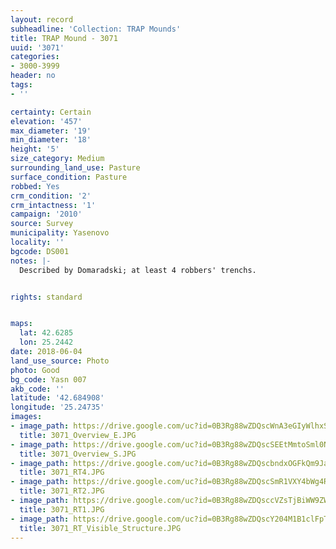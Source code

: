```yaml
---
layout: record
subheadline: 'Collection: TRAP Mounds'
title: TRAP Mound - 3071
uuid: '3071'
categories:
- 3000-3999
header: no
tags:
- ''

certainty: Certain
elevation: '457'
max_diameter: '19'
min_diameter: '18'
height: '5'
size_category: Medium
surrounding_land_use: Pasture
surface_condition: Pasture
robbed: Yes
crm_condition: '2'
crm_intactness: '1'
campaign: '2010'
source: Survey
municipality: Yasenovo
locality: ''
bgcode: DS001
notes: |-
  Described by Domaradski; at least 4 robbers' trenchs.


rights: standard


maps:
  lat: 42.6285
  lon: 25.2442
date: 2018-06-04
land_use_source: Photo
photo: Good
bg_code: Yasn 007
akb_code: ''
latitude: '42.684908'
longitude: '25.24735'
images:
- image_path: https://drive.google.com/uc?id=0B3Rg88wZDQscWnA3eGIyWlhxSWs
  title: 3071_Overview_E.JPG
- image_path: https://drive.google.com/uc?id=0B3Rg88wZDQscSEEtMmtoSml0NWs
  title: 3071_Overview_S.JPG
- image_path: https://drive.google.com/uc?id=0B3Rg88wZDQscbndxOGFkQm9Jam8
  title: 3071_RT4.JPG
- image_path: https://drive.google.com/uc?id=0B3Rg88wZDQscSmR1VXY4bWg4RFk
  title: 3071_RT2.JPG
- image_path: https://drive.google.com/uc?id=0B3Rg88wZDQsccVZsTjBiWW9ZWWM
  title: 3071_RT1.JPG
- image_path: https://drive.google.com/uc?id=0B3Rg88wZDQscY204M1B1clFpTms
  title: 3071_RT_Visible_Structure.JPG
---
```

